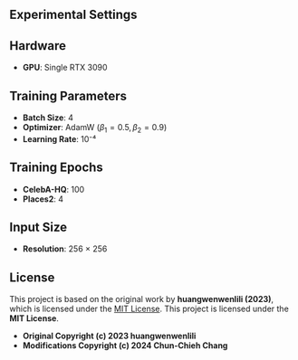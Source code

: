 ## Experimental Settings

## Hardware
- **GPU**: Single RTX 3090

## Training Parameters
- **Batch Size**: 4
- **Optimizer**: AdamW ($\beta_1 = 0.5, \beta_2 = 0.9$)
- **Learning Rate**: 10⁻⁴

## Training Epochs
- **CelebA-HQ**: 100  
- **Places2**: 4  

## Input Size
- **Resolution**: 256 × 256


## License
This project is based on the original work by **huangwenwenlili (2023)**, which is licensed under the [MIT License](LICENSE).
This project is licensed under the **MIT License**.  
- **Original Copyright (c) 2023 huangwenwenlili**
- **Modifications Copyright (c) 2024 Chun-Chieh Chang**
